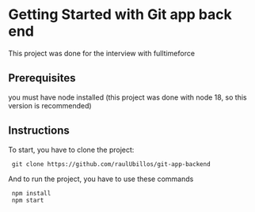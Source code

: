 # Getting Started with Git app back end

This project was done for the interview with fulltimeforce

## Prerequisites
you must have node installed (this project was done with node 18, so this version is recommended)

## Instructions
To start, you have to clone the project:
```console
 git clone https://github.com/raulUbillos/git-app-backend
```
And to run the project, you have to use these commands
```console
 npm install
 npm start
```